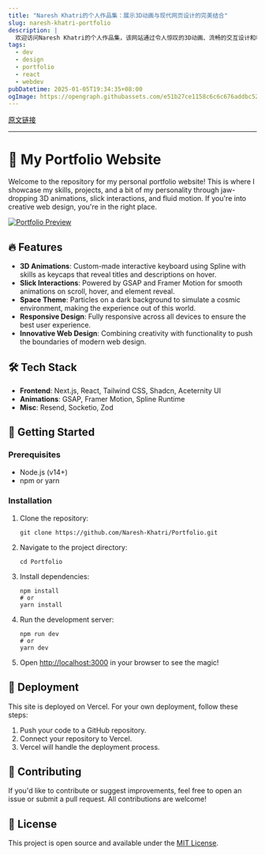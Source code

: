```yaml
---
title: "Naresh Khatri的个人作品集：展示3D动画与现代网页设计的完美结合"
slug: naresh-khatri-portfolio
description: |
  欢迎访问Naresh Khatri的个人作品集，该网站通过令人惊叹的3D动画、流畅的交互设计和响应式布局展示其网页开发技能。使用Next.js和React构建，完美适应各种设备，提供卓越用户体验。
tags: 
  - dev
  - design
  - portfolio
  - react
  - webdev
pubDatetime: 2025-01-05T19:34:35+08:00
ogImage: https://opengraph.githubassets.com/e51b27ce1158c6c6c676addbc522f6af9f34ba16c3244c73ce6229b6e7fa71a9/Naresh-Khatri/Portfolio
---
```


[原文链接](https://github.com/Naresh-Khatri/Portfolio)

---

# 🚀 My Portfolio Website

[](#-my-portfolio-website)

Welcome to the repository for my personal portfolio website! This is where I showcase my skills, projects, and a bit of my personality through jaw-dropping 3D animations, slick interactions, and fluid motion. If you're into creative web design, you're in the right place.

[![Portfolio Preview](https://github.com/Naresh-Khatri/Portfolio/raw/main/public/assets/projects-screenshots/portfolio/landing.png?raw=true)](https://github.com/Naresh-Khatri/Portfolio/blob/main/public/assets/projects-screenshots/portfolio/landing.png?raw=true)

## 🔥 Features

[](#-features)

* **3D Animations**: Custom-made interactive keyboard using Spline with skills as keycaps that reveal titles and descriptions on hover.
* **Slick Interactions**: Powered by GSAP and Framer Motion for smooth animations on scroll, hover, and element reveal.
* **Space Theme**: Particles on a dark background to simulate a cosmic environment, making the experience out of this world.
* **Responsive Design**: Fully responsive across all devices to ensure the best user experience.
* **Innovative Web Design**: Combining creativity with functionality to push the boundaries of modern web design.

## 🛠️ Tech Stack

[](#️-tech-stack)

* **Frontend**: Next.js, React, Tailwind CSS, Shadcn, Aceternity UI
* **Animations**: GSAP, Framer Motion, Spline Runtime
* **Misc**: Resend, Socketio, Zod

## 🚀 Getting Started

[](#-getting-started)

### Prerequisites

[](#prerequisites)

* Node.js (v14+)
* npm or yarn

### Installation

[](#installation)

1. Clone the repository:

   ```
   git clone https://github.com/Naresh-Khatri/Portfolio.git
   ```

2. Navigate to the project directory:

   ```
   cd Portfolio
   ```

3. Install dependencies:

   ```
   npm install
   # or
   yarn install
   ```

4. Run the development server:

   ```
   npm run dev
   # or
   yarn dev
   ```

5. Open <http://localhost:3000> in your browser to see the magic!

## 🚀 Deployment

[](#-deployment)

This site is deployed on Vercel. For your own deployment, follow these steps:

1. Push your code to a GitHub repository.
2. Connect your repository to Vercel.
3. Vercel will handle the deployment process.

## 🤝 Contributing

[](#-contributing)

If you'd like to contribute or suggest improvements, feel free to open an issue or submit a pull request. All contributions are welcome!

## 📄 License

[](#-license)

This project is open source and available under the [MIT License](https://github.com/Naresh-Khatri/Portfolio/blob/main/LICENSE).


